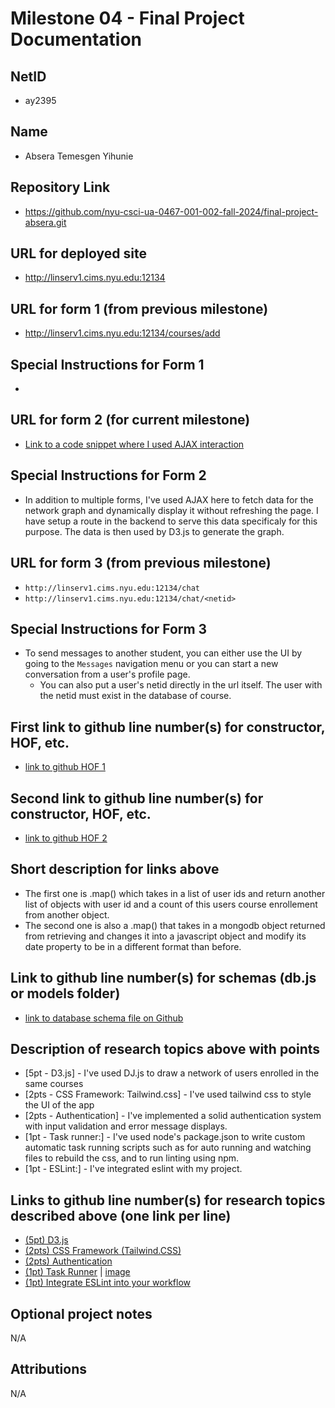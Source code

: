 Milestone 04 - Final Project Documentation
===

NetID
---
* ay2395

Name
---
* Absera Temesgen Yihunie

Repository Link
---
* https://github.com/nyu-csci-ua-0467-001-002-fall-2024/final-project-absera.git

URL for deployed site 
---
* http://linserv1.cims.nyu.edu:12134

URL for form 1 (from previous milestone) 
---
* http://linserv1.cims.nyu.edu:12134/courses/add

Special Instructions for Form 1
---
* 

URL for form 2 (for current milestone)
---
* [Link to a code snippet where I used AJAX interaction](https://github.com/nyu-csci-ua-0467-001-002-fall-2024/final-project-absera/blob/cd0cf87d26e3116ba889a314761f7b28a2b69e47/public/d3vis.mjs#L3C1-L5C20)

Special Instructions for Form 2
---
* In addition to multiple forms, I've used AJAX here to fetch data for the network graph and dynamically display it without refreshing the page. I have setup a route in the backend to serve this data specificaly for this purpose. The data is then used by D3.js to generate the graph.

URL for form 3 (from previous milestone) 
---
* `http://linserv1.cims.nyu.edu:12134/chat`
* `http://linserv1.cims.nyu.edu:12134/chat/<netid>`<br>

Special Instructions for Form 3
---
* To send messages to another student, you can either use the UI by going to the `Messages` navigation menu or you can start a new conversation from a user's profile page.
    * You can also put a user's netid directly in the url itself. The user with the netid must exist in the database of course.<br>

First link to github line number(s) for constructor, HOF, etc.
---
* [link to github HOF 1](https://github.com/nyu-csci-ua-0467-001-002-fall-2024/final-project-absera/blob/cd0cf87d26e3116ba889a314761f7b28a2b69e47/services/network.service.mjs#L26C1-L30C9)

Second link to github line number(s) for constructor, HOF, etc.
---
* [link to github HOF 2](https://github.com/nyu-csci-ua-0467-001-002-fall-2024/final-project-absera/blob/cd0cf87d26e3116ba889a314761f7b28a2b69e47/services/chat.service.mjs#L44C1-L48C8)

Short description for links above
---
* The first one is .map() which takes in a list of user ids and return another list of objects with user id and a count of this users course enrollement from another object. <br>
* The second one is also a .map() that takes in a mongodb object returned from retrieving and changes it into a javascript object and modify its date property to be in a different format than before. <br>

Link to github line number(s) for schemas (db.js or models folder)
---
* [link to database schema file on Github](https://github.com/nyu-csci-ua-0467-001-002-fall-2024/final-project-absera/blob/cd0cf87d26e3116ba889a314761f7b28a2b69e47/config/db.mjs)

Description of research topics above with points
---
* [5pt - D3.js] - I've used DJ.js to draw a network of users enrolled in the same courses
* [2pts - CSS Framework: Tailwind.css] - I've used tailwind css to style the UI of the app
* [2pts - Authentication] - I've implemented a solid authentication system with input validation and error message displays.
* [1pt - Task runner:] - I've used node's package.json to write custom automatic task running scripts such as for auto running and watching files to rebuild the css, and to run linting using npm.
* [1pt - ESLint:] - I've integrated eslint with my project.

Links to github line number(s) for research topics described above (one link per line)
---
* [(5pt) D3.js](https://github.com/nyu-csci-ua-0467-001-002-fall-2024/final-project-absera/blob/3f16de8a85f280cde8041907866b7e9b02809db7/public/d3vis.mjs)
* [(2pts) CSS Framework (Tailwind.CSS)](https://github.com/nyu-csci-ua-0467-001-002-fall-2024/final-project-absera/blob/3f16de8a85f280cde8041907866b7e9b02809db7/public/dist/styles.css)
* [(2pts) Authentication](https://github.com/nyu-csci-ua-0467-001-002-fall-2024/final-project-absera/blob/3f16de8a85f280cde8041907866b7e9b02809db7/routes/auth.routes.mjs)
* [(1pt) Task Runner](https://github.com/nyu-csci-ua-0467-001-002-fall-2024/final-project-absera/blob/b60cfae13f4392a5ee57a1656394e47f73028a18/package.json#L6C1-L11C5)  |  [image](https://github.com/nyu-csci-ua-0467-001-002-fall-2024/final-project-absera/blob/13749b9f404a423ee68770e60e6e24d2afa8e7ac/documentation/connext-build-process.png)
* [(1pt) Integrate ESLint into your workflow](https://github.com/nyu-csci-ua-0467-001-002-fall-2024/final-project-absera/blob/b60cfae13f4392a5ee57a1656394e47f73028a18/eslint.config.mjs)


Optional project notes 
--- 
N/A

Attributions
---
N/A